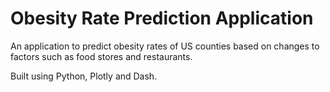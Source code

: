 # Obesity Rate Prediction Application

An application to predict obesity rates of US counties based on changes to factors such as food stores and restaurants.

Built using Python, Plotly and Dash.

